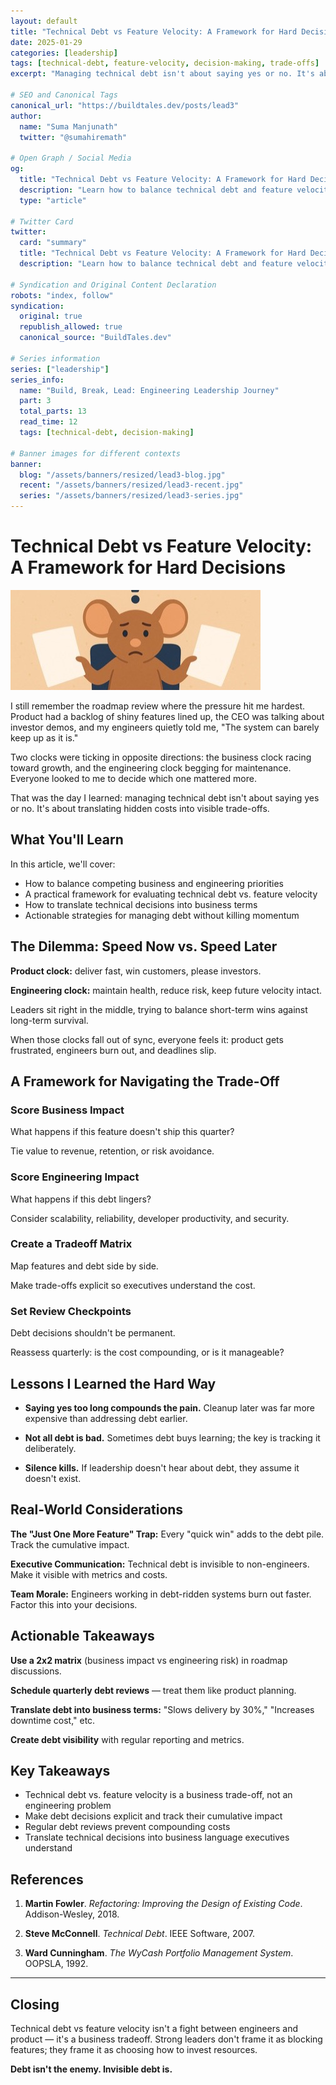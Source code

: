 ```yaml
---
layout: default
title: "Technical Debt vs Feature Velocity: A Framework for Hard Decisions"
date: 2025-01-29
categories: [leadership]
tags: [technical-debt, feature-velocity, decision-making, trade-offs]
excerpt: "Managing technical debt isn't about saying yes or no. It's about translating hidden costs into visible trade-offs that executives can understand."

# SEO and Canonical Tags
canonical_url: "https://buildtales.dev/posts/lead3"
author:
  name: "Suma Manjunath"
  twitter: "@sumahiremath"
  
# Open Graph / Social Media
og:
  title: "Technical Debt vs Feature Velocity: A Framework for Hard Decisions"
  description: "Learn how to balance technical debt and feature velocity with a practical framework for making hard engineering decisions."
  type: "article"
  
# Twitter Card
twitter:
  card: "summary"
  title: "Technical Debt vs Feature Velocity: A Framework for Hard Decisions"
  description: "Learn how to balance technical debt and feature velocity with a practical framework for making hard engineering decisions."

# Syndication and Original Content Declaration
robots: "index, follow"
syndication:
  original: true
  republish_allowed: true
  canonical_source: "BuildTales.dev"

# Series information
series: ["leadership"]
series_info:
  name: "Build, Break, Lead: Engineering Leadership Journey"
  part: 3
  total_parts: 13
  read_time: 12
  tags: [technical-debt, decision-making]

# Banner images for different contexts
banner:
  blog: "/assets/banners/resized/lead3-blog.jpg"
  recent: "/assets/banners/resized/lead3-recent.jpg"
  series: "/assets/banners/resized/lead3-series.jpg"
---
```




# Technical Debt vs Feature Velocity: A Framework for Hard Decisions

![Technical Debt vs Feature Velocity](/assets/banners/resized/lead3-blog.jpg)

I still remember the roadmap review where the pressure hit me hardest. Product had a backlog of shiny features lined up, the CEO was talking about investor demos, and my engineers quietly told me, "The system can barely keep up as it is."

Two clocks were ticking in opposite directions: the business clock racing toward growth, and the engineering clock begging for maintenance. Everyone looked to me to decide which one mattered more.

That was the day I learned: managing technical debt isn't about saying yes or no. It's about translating hidden costs into visible trade-offs.

## What You'll Learn

In this article, we'll cover:
- How to balance competing business and engineering priorities
- A practical framework for evaluating technical debt vs. feature velocity
- How to translate technical decisions into business terms
- Actionable strategies for managing debt without killing momentum

## The Dilemma: Speed Now vs. Speed Later

**Product clock:** deliver fast, win customers, please investors.

**Engineering clock:** maintain health, reduce risk, keep future velocity intact.

Leaders sit right in the middle, trying to balance short-term wins against long-term survival.

When those clocks fall out of sync, everyone feels it: product gets frustrated, engineers burn out, and deadlines slip.

## A Framework for Navigating the Trade-Off

### Score Business Impact

What happens if this feature doesn't ship this quarter?

Tie value to revenue, retention, or risk avoidance.

### Score Engineering Impact

What happens if this debt lingers?

Consider scalability, reliability, developer productivity, and security.

### Create a Tradeoff Matrix

Map features and debt side by side.

Make trade-offs explicit so executives understand the cost.

### Set Review Checkpoints

Debt decisions shouldn't be permanent.

Reassess quarterly: is the cost compounding, or is it manageable?

## Lessons I Learned the Hard Way

- **Saying yes too long compounds the pain.** Cleanup later was far more expensive than addressing debt earlier.

- **Not all debt is bad.** Sometimes debt buys learning; the key is tracking it deliberately.

- **Silence kills.** If leadership doesn't hear about debt, they assume it doesn't exist.

## Real-World Considerations

**The "Just One More Feature" Trap:** Every "quick win" adds to the debt pile. Track the cumulative impact.

**Executive Communication:** Technical debt is invisible to non-engineers. Make it visible with metrics and costs.

**Team Morale:** Engineers working in debt-ridden systems burn out faster. Factor this into your decisions.

## Actionable Takeaways

**Use a 2x2 matrix** (business impact vs engineering risk) in roadmap discussions.

**Schedule quarterly debt reviews** — treat them like product planning.

**Translate debt into business terms:** "Slows delivery by 30%," "Increases downtime cost," etc.

**Create debt visibility** with regular reporting and metrics.

## Key Takeaways

- Technical debt vs. feature velocity is a business trade-off, not an engineering problem
- Make debt decisions explicit and track their cumulative impact
- Regular debt reviews prevent compounding costs
- Translate technical decisions into business language executives understand

## References

1. **Martin Fowler**. *Refactoring: Improving the Design of Existing Code*. Addison-Wesley, 2018.

2. **Steve McConnell**. *Technical Debt*. IEEE Software, 2007.

3. **Ward Cunningham**. *The WyCash Portfolio Management System*. OOPSLA, 1992.

---

## Closing

Technical debt vs feature velocity isn't a fight between engineers and product — it's a business tradeoff. Strong leaders don't frame it as blocking features; they frame it as choosing how to invest resources.

**Debt isn't the enemy. Invisible debt is.**
